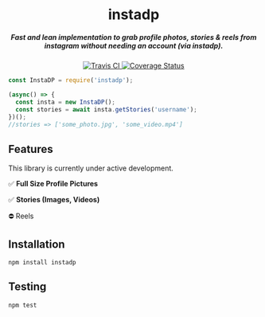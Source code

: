 <h1 align="center">instadp</h1>
<h5 align="center">Fast and lean implementation to grab profile photos, stories & reels from instagram without needing an account (via instadp).</h5>
<div align="center">
  <a href="http://travis-ci.org/cameronh/instadp">
    <img src="https://travis-ci.org/cameronh/instadp.svg?branch=master" alt="Travis CI" />
  </a>
  <a href='https://coveralls.io/github/cameronh/instadp?branch=master'>
    <img src='https://coveralls.io/repos/github/cameronh/instadp/badge.svg?branch=master&dummy=unused' alt='Coverage Status' />
  </a>
</div>


```js
const InstaDP = require('instadp');

(async() => {
  const insta = new InstaDP();
  const stories = await insta.getStories('username');
})();
//stories => ['some_photo.jpg', 'some_video.mp4']
```

## Features

This library is currently under active development.

✅ <b>Full Size Profile Pictures</b>

✅ <b>Stories (Images, Videos)</b>

⛔️ Reels


## Installation
`npm install instadp`

## Testing
`npm test`
